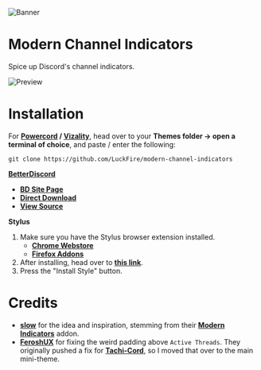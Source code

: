 ![Banner](https://raw.githubusercontent.com/Discord-Theme-Addons/modern-channel-indicators/main/assets/banner.png)

# Modern Channel Indicators
Spice up Discord's channel indicators.

![Preview](https://raw.githubusercontent.com/Discord-Theme-Addons/modern-channel-indicators/main/assets/preview.png)

# Installation
For **[Powercord](http://powercord.dev/) / [Vizality](https://vizality.com/)**, head over to your **Themes folder -> open a terminal of choice**, and paste / enter the following:
```
git clone https://github.com/LuckFire/modern-channel-indicators
```

**[BetterDiscord](https://betterdiscord.app/)**

- **[BD Site Page](https://betterdiscord.app/theme/Modern%20Channel%20Indicators)**
- **[Direct Download](https://betterdiscord.app/Download?id=527)**
- **[View Source](https://discord-theme-addons.github.io/modern-channel-indicators/src/support/compiled.css)**

**Stylus**

1. Make sure you have the Stylus browser extension installed.
    - **[Chrome Webstore](https://chrome.google.com/webstore/detail/stylus/clngdbkpkpeebahjckkjfobafhncgmne)**
    - **[Firefox Addons](https://addons.mozilla.org/en-US/firefox/addon/styl-us/)**
2. After installing, head over to **[this link](https://discord-theme-addons.github.io/modern-channel-indicators/src/support/ModernChannelIndiactors.user.css)**.
3. Press the "Install Style" button.

# Credits
- **[slow](https://github.com/slow)** for the idea and inspiration, stemming from their **[Modern Indicators](https://github.com/slow/modern-indicators)** addon.
- **[FeroshUX](https://github.com/FeroshUX)** for fixing the weird padding above `Active Threads`. They originally pushed a fix for **[Tachi-Cord](https://github.com/LuckFire/tachi-cord)**, so I moved that over to the main mini-theme.